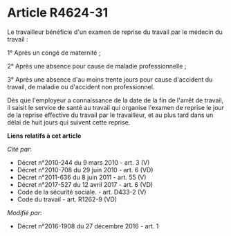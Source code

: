 # Article R4624-31

Le travailleur bénéficie d'un examen de reprise du travail par le médecin du travail : 

1° Après un congé de maternité ; 

2° Après une absence pour cause de maladie professionnelle ; 

3° Après une absence d'au moins trente jours pour cause d'accident du travail, de maladie ou d'accident non professionnel. 

Dès que l'employeur a connaissance de la date de la fin de l'arrêt de travail, il saisit le service de santé au travail qui
organise l'examen de reprise le jour de la reprise effective du travail par le travailleur, et au plus tard dans un délai de
huit jours qui suivent cette reprise.

**Liens relatifs à cet article**

_Cité par_:

  - Décret n°2010-244 du 9 mars 2010 - art. 3 (V)
  - Décret n°2010-708 du 29 juin 2010 - art. 6 (VD)
  - Décret n°2011-636 du 8 juin 2011 - art. 55 (V)
  - Décret n°2017-527 du 12 avril 2017 - art. 6 (VD)
  - Code de la sécurité sociale. - art. D433-2 (V)
  - Code du travail - art. R1262-9 (VD)

_Modifié par_:

  - Décret n°2016-1908 du 27 décembre 2016 - art. 1
